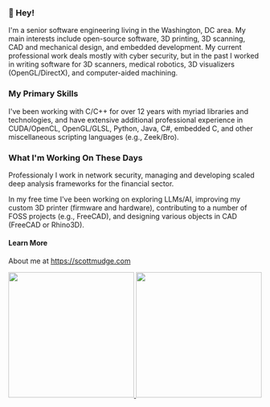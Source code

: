 ### 👋 Hey!

I'm a senior software engineering living in the Washington, DC area. My main interests include open-source software, 3D printing, 3D scanning, CAD and mechanical design, and embedded development. My current professional work deals mostly with cyber security, but in the past I worked in writing software for 3D scanners, medical robotics, 3D visualizers (OpenGL/DirectX), and computer-aided machining. 

### My Primary Skills

I've been working with C/C++ for over 12 years with myriad libraries and technologies, and have extensive additional professional experience in CUDA/OpenCL, OpenGL/GLSL, Python, Java, C#, embedded C, and other miscellaneous scripting languages (e.g., Zeek/Bro). 

### What I'm Working On These Days

Professionaly I work in network security, managing and developing scaled deep analysis frameworks for the financial sector.

In my free time I've been working on exploring LLMs/AI, improving my custom 3D printer (firmware and hardware), contributing to a number of FOSS projects (e.g., FreeCAD), and designing various objects in CAD (FreeCAD or Rhino3D). 

#### Learn More

About me at https://scottmudge.com

<div align="center">
<a href="https://github.com/scottmudge">
    <img height="250rem" src="https://github-readme-stats.vercel.app/api?username=scottmudge&show_icons=true&theme=dark&hide_rank=true&show=reviews,prs_merged,prs_merged_percentage" />
    <img height="250rem" src="https://github-readme-stats.vercel.app/api/top-langs/?username=scottmudge&show_icons=true&theme=dark&hide_rank=true" />
</div>
